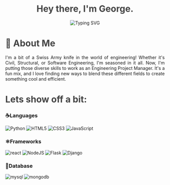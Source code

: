 <div style="text-align: center;">
  <h1 style="color: #444;">Hey there, I'm George.</h1>
  <img src="https://readme-typing-svg.demolab.com?font=Noto+Sans&weight=600&pause=2000&color=ffffff&center=true&vCenter=true&width=435&lines=A+Backend+Developer +%f0%9f%99%8c" alt="Typing SVG">
</div>

<div style="text-align: left;">
  <h1 style="color: #444;">🚀 About Me</h1>
</div>

<div style="text-align: justify;">
  <p style="margin-bottom: 20px;">I'm a bit of a Swiss Army knife in the world of engineering! Whether it's Civil, Structural, or Software Engineering, I'm seasoned in it all. Now, I'm putting those diverse skills to work as an Engineering Project Manager. It's a fun mix, and I love finding new ways to blend these different fields to create something cool and efficient.</p>
</div>

<div style="text-align: left;">
  <h1 style="color: #444;">Lets show off a bit:</h1>
</div>

### ☕️Languages

![Python](https://img.shields.io/badge/python-3670A0?style=for-the-badge&logo=python&logoColor=ffdd54)
![HTML5](https://img.shields.io/badge/HTML5%20-%23E34F26.svg?style=for-the-badge&logo=html5&logoColor=white)
![CSS3](https://img.shields.io/badge/CSS%20-%231572B6.svg?style=for-the-badge&logo=css3&logoColor=white)
![JavaScript](https://img.shields.io/badge/JavaScript%20-%23F7DF1E.svg?style=for-the-badge&logo=javascript&logoColor=black)


### ⚛️Frameworks

![react](https://img.shields.io/badge/react.js-61DAFB.svg?style=for-the-badge&logo=react&logoColor=black)
![NodeJS](https://img.shields.io/badge/node.js-6DA55F?style=for-the-badge&logo=node.js&logoColor=white)
![Flask](https://img.shields.io/badge/flask-%23000.svg?style=for-the-badge&logo=flask&logoColor=white)
![Django](https://img.shields.io/badge/django-%23092E20.svg?style=for-the-badge&logo=django&logoColor=white)

### 🐬Database

![mysql](https://img.shields.io/badge/mysql-4479A1.svg?style=for-the-badge&logo=mysql&logoColor=white)
![mongodb](https://img.shields.io/badge/mongodb-47A248.svg?style=for-the-badge&logo=mongodb&logoColor=white)

</div>
